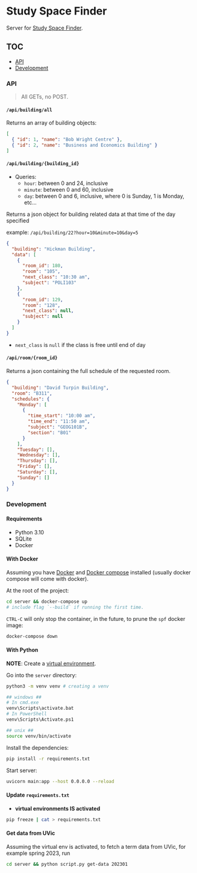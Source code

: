 # Study Space Finder

Server for [Study Space Finder](https://github.com/Scott-Kenning/StudySpaceFinder).

## TOC

- [API](#api)
- [Development](#development)

### API

> All GETs, no POST.

#### `/api/building/all`

Returns an array of building objects:

```json
[
  { "id": 1, "name": "Bob Wright Centre" },
  { "id": 2, "name": "Business and Economics Building" }
]
```

#### `/api/building/{building_id}`

- Queries:
  - `hour`: between 0 and 24, inclusive
  - `minute`: between 0 and 60, inclusive
  - `day`: between 0 and 6, inclusive, where 0 is Sunday, 1 is Monday, etc...

Returns a json object for building related data at that time of the day specified

example: `/api/building/22?hour=10&minute=10&day=5`

```json
{
  "building": "Hickman Building",
  "data": [
    {
      "room_id": 180,
      "room": "105",
      "next_class": "10:30 am",
      "subject": "POLI103"
    },
    {
      "room_id": 129,
      "room": "128",
      "next_class": null,
      "subject": null
    }
  ]
}
```

- `next_class` is `null` if the class is free until end of day

#### `/api/room/{room_id}`

Returns a json containing the full schedule of the requested room.

```json
{
  "building": "David Turpin Building",
  "room": "B311",
  "schedules": {
    "Monday": [
      {
        "time_start": "10:00 am",
        "time_end": "11:50 am",
        "subject": "GEOG101B",
        "section": "B01"
      }
    ],
    "Tuesday": [],
    "Wednesday": [],
    "Thursday": [],
    "Friday": [],
    "Saturday": [],
    "Sunday": []
  }
}
```

### Development

#### Requirements

- Python 3.10
- SQLite
- Docker

#### With Docker

Assuming you have [Docker](https://www.docker.com/) and [Docker compose](https://docs.docker.com/compose/install/)
installed (usually docker compose will come with docker).

At the root of the project:

```sh
cd server && docker-compose up
# include flag `--build` if running the first time.
```

`CTRL-C` will only stop the container, in the future, to prune the `spf` docker image:

```sh
docker-compose down
```

#### With Python

**NOTE**: Create a [virtual environment](https://python.land/virtual-environments/virtualenv).

Go into the `server` directory:

```sh
python3 -m venv venv # creating a venv

## windows ##
# In cmd.exe
venv\Scripts\activate.bat
# In PowerShell
venv\Scripts\Activate.ps1

## unix ##
source venv/bin/activate
```

Install the dependencies:

```sh
pip install -r requirements.txt
```

Start server:

```sh
uvicorn main:app --host 0.0.0.0 --reload
```

#### Update `requirements.txt`

- **virtual environments IS activated**

```sh
pip freeze | cat > requirements.txt
```

#### Get data from UVic

Assuming the virtual env is activated, to fetch a term data from UVic, for example spring 2023, run

```sh
cd server && python script.py get-data 202301
```
